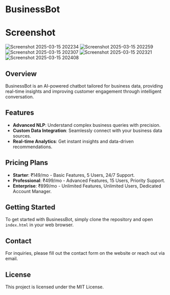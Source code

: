 # BusinessBot
# Screenshot
![Screenshot 2025-03-15 202234](https://github.com/user-attachments/assets/10cbb64e-178b-453a-8c70-8487cd1cc02e)
![Screenshot 2025-03-15 202259](https://github.com/user-attachments/assets/07dbaab9-95b4-48f1-a60d-aa5a13e84f3b)
![Screenshot 2025-03-15 202307](https://github.com/user-attachments/assets/d39b55a5-4e74-4f35-a9c4-df9b37e8a10b)
![Screenshot 2025-03-15 202321](https://github.com/user-attachments/assets/7f3188bf-cf0a-4fe1-9026-2d79ddacbc51)
![Screenshot 2025-03-15 202408](https://github.com/user-attachments/assets/f6b69461-f481-46dc-b6e9-c2a53c25c2f7)


## Overview
BusinessBot is an AI-powered chatbot tailored for business data, providing real-time insights and improving customer engagement through intelligent conversation.

## Features
- **Advanced NLP**: Understand complex business queries with precision.
- **Custom Data Integration**: Seamlessly connect with your business data sources.
- **Real-time Analytics**: Get instant insights and data-driven recommendations.

## Pricing Plans
- **Starter**: ₹149/mo - Basic Features, 5 Users, 24/7 Support.
- **Professional**: ₹499/mo - Advanced Features, 15 Users, Priority Support.
- **Enterprise**: ₹899/mo - Unlimited Features, Unlimited Users, Dedicated Account Manager.

## Getting Started
To get started with BusinessBot, simply clone the repository and open `index.html` in your web browser.

## Contact
For inquiries, please fill out the contact form on the website or reach out via email.

## License
This project is licensed under the MIT License.
